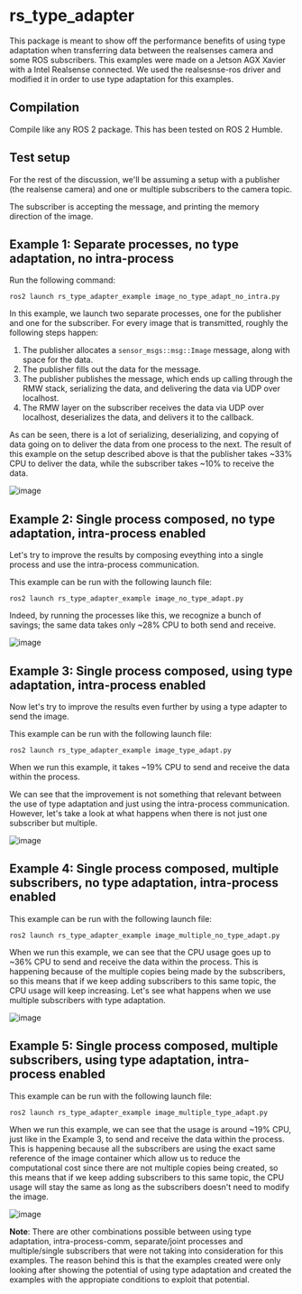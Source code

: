 # rs_type_adapter

This package is meant to show off the performance benefits of using type adaptation when transferring data between the realsenses camera and some ROS subscribers. This examples were made on a Jetson AGX Xavier with a Intel Realsense <model> connected. We used the realsesnse-ros driver and modified it in order to use type adaptation for this examples. 

## Compilation

Compile like any ROS 2 package.
This has been tested on ROS 2 Humble.

## Test setup

For the rest of the discussion, we'll be assuming a setup with a publisher (the realsense camera) and one or multiple subscribers to the camera topic.

The subscriber is accepting the message, and printing the memory direction of the image.

## Example 1: Separate processes, no type adaptation, no intra-process

Run the following command:

```
ros2 launch rs_type_adapter_example image_no_type_adapt_no_intra.py
```

In this example, we launch two separate processes, one for the publisher and one for the subscriber.
For every image that is transmitted, roughly the following steps happen:

1.  The publisher allocates a `sensor_msgs::msg::Image` message, along with space for the data.
2.  The publisher fills out the data for the message.
3.  The publisher publishes the message, which ends up calling through the RMW stack, serializing the data, and delivering the data via UDP over localhost.
4.  The RMW layer on the subscriber receives the data via UDP over localhost, deserializes the data, and delivers it to the callback.

As can be seen, there is a lot of serializing, deserializing, and copying of data going on to deliver the data from one process to the next.
The result of this example on the setup described above is that the publisher takes ~33% CPU to deliver the data, while the subscriber takes ~10% to receive the data.

![image](https://user-images.githubusercontent.com/51831786/208497009-1186e015-6a5f-495d-8d63-5236d5926f34.png)


## Example 2: Single process composed, no type adaptation, intra-process enabled
Let's try to improve the results by composing eveything into a single process and use the intra-process communication.

This example can be run with the following launch file:

```
ros2 launch rs_type_adapter_example image_no_type_adapt.py
```

Indeed, by running the processes like this, we recognize a bunch of savings; the same data takes only ~28% CPU to both send and receive.

![image](https://user-images.githubusercontent.com/51831786/208497363-179da5f1-6dec-448f-a3ed-c54712015661.png)


## Example 3: Single process composed, using type adaptation, intra-process enabled

Now let's try to improve the results even further by using a type adapter to send the image.

This example can be run with the following launch file:

```
ros2 launch rs_type_adapter_example image_type_adapt.py
```

When we run this example, it takes ~19% CPU to send and receive the data within the process.

We can see that the improvement is not something that relevant between the use of type adaptation and just using the intra-process communication. However, let's take a look at what happens when there is not just one subscriber but multiple.

![image](https://user-images.githubusercontent.com/51831786/208497546-551307c7-344f-4358-84dd-ebc034349794.png)


## Example 4: Single process composed, multiple subscribers, no type adaptation, intra-process enabled

This example can be run with the following launch file:

```
ros2 launch rs_type_adapter_example image_multiple_no_type_adapt.py
```

When we run this example, we can see that the CPU usage goes up to ~36% CPU to send and receive the data within the process. This is happening because of the multiple copies being made by the subscribers, so this means that if we keep adding subscribers to this same topic, the CPU usage will keep increasing. Let's see what happens when we use multiple subscribers with type adaptation.

![image](https://user-images.githubusercontent.com/51831786/208497746-57002fbb-5956-49e4-917d-fe7c2f63ef58.png)


## Example 5: Single process composed, multiple subscribers, using type adaptation, intra-process enabled

This example can be run with the following launch file:

```
ros2 launch rs_type_adapter_example image_multiple_type_adapt.py
```

When we run this example, we can see that the usage is around ~19% CPU, just like in the Example 3, to send and receive the data within the process. This is happening because all the subscribers are using the exact same reference of the image container which allow us to reduce the computational cost since there are not multiple copies being created, so this means that if we keep adding subscribers to this same topic, the CPU usage will stay the same as long as the subscribers doesn't need to modify the image.

![image](https://user-images.githubusercontent.com/51831786/208497963-c9067f6e-638c-48a6-a166-748326adc840.png)


**Note**: There are other combinations possible between using type adaptation, intra-process-comm, separate/joint processes and multiple/single subscribers that were not taking into consideration for this examples. The reason behind this is that the examples created were only looking after showing the potential of using type adaptation and created the examples with the appropiate conditions to exploit that potential. 
